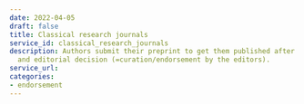 ```yaml
---
date: 2022-04-05
draft: false
title: Classical research journals
service_id: classical_research_journals
description: Authors submit their preprint to get them published after peer-review
  and editorial decision (=curation/endorsement by the editors).
service_url:
categories:
- endorsement
---
```



